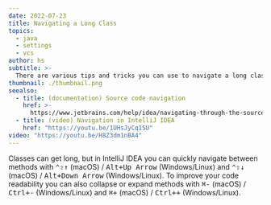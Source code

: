 ```yaml
---
date: 2022-07-23
title: Navigating a Long Class
topics:
  - java
  - settings
  - vcs
author: hs
subtitle: >-
  There are various tips and tricks you can use to navigate a long class in IntelliJ IDEA.
thumbnail: ./thumbnail.png
seealso:
  - title: (documentation) Source code navigation
    href: >-
      https://www.jetbrains.com/help/idea/navigating-through-the-source-code.html
  - title: (video) Navigation in IntelliJ IDEA
    href: "https://youtu.be/1UHsJyCq1SU"
video: "https://youtu.be/H8Z3dm1nBA4"
---
```


Classes can get long, but in IntelliJ IDEA you can quickly navigate between methods with <kbd>⌃⇧↑</kbd> (macOS) / <kbd>Alt+Up Arrow</kbd> (Windows/Linux) and <kbd>⌃⇧↓</kbd> (macOS) / <kbd>Alt+Down Arrow</kbd> (Windows/Linux). To improve your code readability you can also collapse or expand methods with <kbd>⌘-</kbd> (macOS) / <kbd>Ctrl+-</kbd> (Windows/Linux) and <kbd>⌘+</kbd> (macOS) / <kbd>Ctrl++</kbd> (Windows/Linux).
